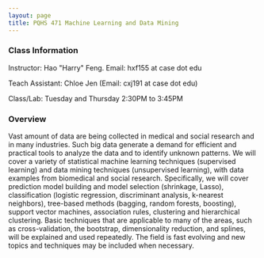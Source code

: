 ```yaml
---
layout: page
title: PQHS 471 Machine Learning and Data Mining
---
```



### Class Information
Instructor: Hao "Harry" Feng. Email: hxf155 at case dot edu

Teach Assistant: Chloe Jen (Email: cxj191 at case dot edu)

Class/Lab: Tuesday and Thursday 2:30PM to 3:45PM 

### Overview

Vast amount of data are being collected in medical and social research and in many industries. Such big data generate a demand for efficient and practical tools to analyze the data and to identify unknown patterns. We will cover a variety of statistical machine learning techniques (supervised learning) and data mining techniques (unsupervised learning), with data examples from biomedical and social research. Specifically, we will cover prediction model building and model selection (shrinkage, Lasso), classification (logistic regression, discriminant analysis, k-nearest neighbors), tree-based methods (bagging, random forests, boosting), support vector machines, association rules, clustering and hierarchical clustering. Basic techniques that are applicable to many of the areas, such as cross-validation, the bootstrap, dimensionality reduction, and splines, will be explained and used repeatedly. The field is fast evolving and new topics and techniques may be included when necessary.



